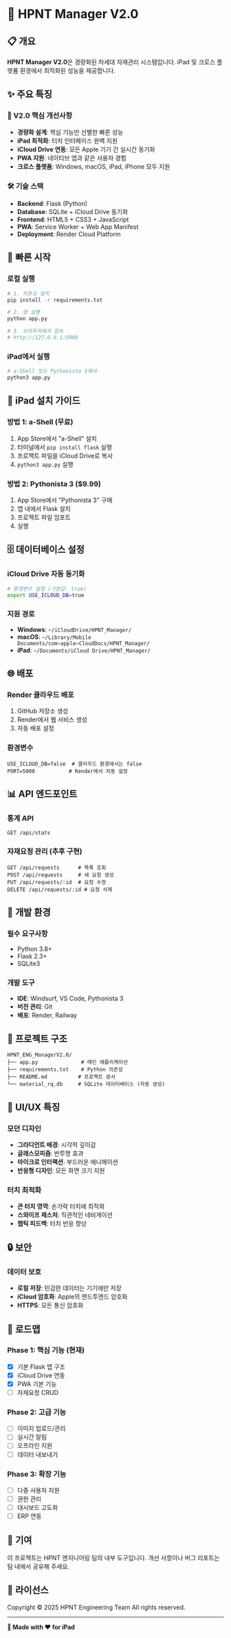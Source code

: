 # 🚀 HPNT Manager V2.0

## 📋 개요
**HPNT Manager V2.0**은 경량화된 차세대 자재관리 시스템입니다.
iPad 및 크로스 플랫폼 환경에서 최적화된 성능을 제공합니다.

## ✨ 주요 특징

### 🎯 V2.0 핵심 개선사항
- **경량화 설계**: 핵심 기능만 선별한 빠른 성능
- **iPad 최적화**: 터치 인터페이스 완벽 지원
- **iCloud Drive 연동**: 모든 Apple 기기 간 실시간 동기화
- **PWA 지원**: 네이티브 앱과 같은 사용자 경험
- **크로스 플랫폼**: Windows, macOS, iPad, iPhone 모두 지원

### 🛠️ 기술 스택
- **Backend**: Flask (Python)
- **Database**: SQLite + iCloud Drive 동기화
- **Frontend**: HTML5 + CSS3 + JavaScript
- **PWA**: Service Worker + Web App Manifest
- **Deployment**: Render Cloud Platform

## 🚀 빠른 시작

### 로컬 실행
```bash
# 1. 의존성 설치
pip install -r requirements.txt

# 2. 앱 실행
python app.py

# 3. 브라우저에서 접속
# http://127.0.0.1:5000
```

### iPad에서 실행
```bash
# a-Shell 또는 Pythonista 3에서
python3 app.py
```

## 📱 iPad 설치 가이드

### 방법 1: a-Shell (무료)
1. App Store에서 "a-Shell" 설치
2. 터미널에서 `pip install flask` 실행
3. 프로젝트 파일을 iCloud Drive로 복사
4. `python3 app.py` 실행

### 방법 2: Pythonista 3 ($9.99)
1. App Store에서 "Pythonista 3" 구매
2. 앱 내에서 Flask 설치
3. 프로젝트 파일 임포트
4. 실행

## 🗄️ 데이터베이스 설정

### iCloud Drive 자동 동기화
```bash
# 환경변수 설정 (기본값: true)
export USE_ICLOUD_DB=true
```

### 지원 경로
- **Windows**: `~/iCloudDrive/HPNT_Manager/`
- **macOS**: `~/Library/Mobile Documents/com~apple~CloudDocs/HPNT_Manager/`
- **iPad**: `~/Documents/iCloud Drive/HPNT_Manager/`

## 🌐 배포

### Render 클라우드 배포
1. GitHub 저장소 생성
2. Render에서 웹 서비스 생성
3. 자동 배포 설정

### 환경변수
```
USE_ICLOUD_DB=false  # 클라우드 환경에서는 false
PORT=5000           # Render에서 자동 설정
```

## 📊 API 엔드포인트

### 통계 API
```
GET /api/stats
```

### 자재요청 관리 (추후 구현)
```
GET /api/requests      # 목록 조회
POST /api/requests     # 새 요청 생성
PUT /api/requests/:id  # 요청 수정
DELETE /api/requests/:id # 요청 삭제
```

## 🔧 개발 환경

### 필수 요구사항
- Python 3.8+
- Flask 2.3+
- SQLite3

### 개발 도구
- **IDE**: Windsurf, VS Code, Pythonista 3
- **버전 관리**: Git
- **배포**: Render, Railway

## 📂 프로젝트 구조
```
HPNT_ENG_ManagerV2.0/
├── app.py              # 메인 애플리케이션
├── requirements.txt    # Python 의존성
├── README.md          # 프로젝트 문서
└── material_rq.db     # SQLite 데이터베이스 (자동 생성)
```

## 🎨 UI/UX 특징

### 모던 디자인
- **그라디언트 배경**: 시각적 깊이감
- **글래스모피즘**: 반투명 효과
- **마이크로 인터랙션**: 부드러운 애니메이션
- **반응형 디자인**: 모든 화면 크기 지원

### 터치 최적화
- **큰 터치 영역**: 손가락 터치에 최적화
- **스와이프 제스처**: 직관적인 네비게이션
- **햅틱 피드백**: 터치 반응 향상

## 🔒 보안

### 데이터 보호
- **로컬 저장**: 민감한 데이터는 기기에만 저장
- **iCloud 암호화**: Apple의 엔드투엔드 암호화
- **HTTPS**: 모든 통신 암호화

## 🚀 로드맵

### Phase 1: 핵심 기능 (현재)
- [x] 기본 Flask 앱 구조
- [x] iCloud Drive 연동
- [x] PWA 기본 기능
- [ ] 자재요청 CRUD

### Phase 2: 고급 기능
- [ ] 이미지 업로드/관리
- [ ] 실시간 알림
- [ ] 오프라인 지원
- [ ] 데이터 내보내기

### Phase 3: 확장 기능
- [ ] 다중 사용자 지원
- [ ] 권한 관리
- [ ] 대시보드 고도화
- [ ] ERP 연동

## 🤝 기여

이 프로젝트는 HPNT 엔지니어링 팀의 내부 도구입니다.
개선 사항이나 버그 리포트는 팀 내에서 공유해 주세요.

## 📄 라이선스

Copyright © 2025 HPNT Engineering Team
All rights reserved.

---

**🍎 Made with ❤️ for iPad**
